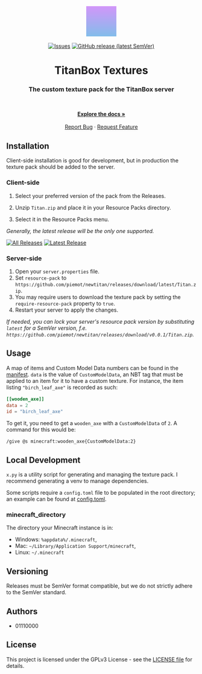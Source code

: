 <div align="center">
  <a href="https://github.com/piemot/newtitan">
    <img src="meta/pack.png" alt="Pack icon" width="80" height="80">
  </a>

[![Issues](https://img.shields.io/github/license/piemot/newtitan?logo=logo&style=for-the-badge)](./LICENSE)
[![GitHub release (latest SemVer)](https://img.shields.io/github/v/release/piemot/newtitan?sort=semver&include_prereleases&style=for-the-badge)](https://github.com/piemot/newtitan/releases)

  <h1>TitanBox Textures</h1>
  <h3>The custom texture pack for the TitanBox server</h3>
  <br />
  <p>
    <a href="https://github.com/piemot/newtitan"><strong>Explore the docs »</strong></a>
    <br />
    <br />
    <a href="https://github.com/piemot/newtitan/issues">Report Bug</a>
    ·
    <a href="https://github.com/piemot/newtitan/issues">Request Feature</a>
  </p>
</div>

## Installation

Client-side installation is good for development,
but in production the texture pack should be added to the server.

### Client-side

1. Select your preferred version of the pack from the Releases.

1. Unzip `Titan.zip` and place it in your Resource Packs directory.

1. Select it in the Resource Packs menu.

_Generally, the latest release will be the only one supported._

[![All Releases](https://img.shields.io/badge/All%20Releases-blue?style=for-the-badge)](https://github.com/piemot/newtitan/releases)
[![Latest Release](https://img.shields.io/github/v/release/piemot/newtitan?sort=semver&include_prereleases&style=for-the-badge&label)](https://github.com/piemot/newtitan/releases/latest)

### Server-side

1. Open your `server.properties` file.
1. Set `resource-pack` to `https://github.com/piemot/newtitan/releases/download/latest/Titan.zip`.
1. You may require users to download the texture pack by setting the `require-resource-pack` property to `true`.
1. Restart your server to apply the changes.

_If needed, you can lock your server's resource pack version by substituting `latest` for a SemVer version,
f.e. `https://github.com/piemot/newtitan/releases/download/v0.0.1/Titan.zip`._

## Usage

A map of items and Custom Model Data numbers can be found in the [manifest](./manifest.toml).
`data` is the value of `CustomModelData`, an NBT tag that must be applied to an item for it to have a custom texture.
For instance, the item listing `"birch_leaf_axe"` is recorded as such:

```toml
[[wooden_axe]]
data = 2
id = "birch_leaf_axe"
```

To get it, you need to get a `wooden_axe` with a `CustomModelData` of `2`. A command for this would be:

```
/give @s minecraft:wooden_axe{CustomModelData:2}
```

## Local Development

`x.py` is a utility script for generating and managing the texture pack.
I recommend generating a venv to manage dependencies.

Some scripts require a `config.toml` file to be populated in the root directory;
an example can be found at [config.toml](./config.toml).

### minecraft_directory

The directory your Minecraft instance is in:

- Windows: `%appdata%/.minecraft`,
- Mac: `~/Library/Application Support/minecraft`,
- Linux: `~/.minecraft`

## Versioning

Releases must be SemVer format compatible, but we do not strictly adhere to the SemVer standard.

## Authors

- 01110000

## License

This project is licensed under the GPLv3 License - see the [LICENSE file](./LICENSE) for details.

```

```
